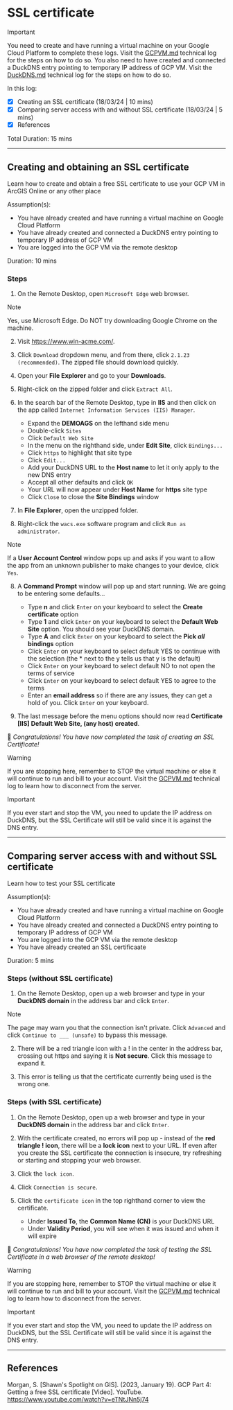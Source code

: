 # SSL certificate

> [!IMPORTANT]
> You need to create and have running a virtual machine on your Google Cloud Platform to complete these logs. Visit the [GCPVM.md](/GCPVM.md) technical log for the steps on how to do so.
> You also need to have created and connected a DuckDNS entry pointing to temporary IP address of GCP VM. Visit the [DuckDNS.md](/DuckDNS.md) technical log for the steps on how to do so.

In this log:

- [x] Creating an SSL certificate (18/03/24 | 10 mins)
- [x] Comparing server access with and without SSL certificate (18/03/24 | 5 mins)
- [x] References

Total Duration: 15 mins

---

## Creating and obtaining an SSL certificate

Learn how to create and obtain a free SSL certificate to use your GCP VM in ArcGIS Online or any other place

Assumption(s):
- You have already created and have running a virtual machine on Google Cloud Platform
- You have already created and connected a DuckDNS entry pointing to temporary IP address of GCP VM
- You are logged into the GCP VM via the remote desktop

Duration: 10 mins

### Steps

1. On the Remote Desktop, open ```Microsoft Edge``` web browser.

> [!NOTE]
> Yes, use Microsoft Edge. Do NOT try downloading Google Chrome on the machine.

2. Visit https://www.win-acme.com/.

3. Click ```Download``` dropdown menu, and from there, click ```2.1.23 (recommended)```. The zipped file should download quickly.

4. Open your **File Explorer** and go to your **Downloads**. 

5. Right-click on the zipped folder and click ```Extract All```.

6. In the search bar of the Remote Desktop, type in **IIS** and then click on the app called ```Internet Information Services (IIS) Manager```.
    - Expand the **DEMOAGS** on the lefthand side menu
    - Double-click ```Sites```
    - Click ```Default Web Site```
    - In the menu on the righthand side, under **Edit Site**, click ```Bindings...```
    - Click ```https``` to highlight that site type
    - Click ```Edit...```
    - Add your DuckDNS URL to the **Host name** to let it only apply to the new DNS entry
    - Accept all other defaults and click ```OK```
    - Your URL will now appear under **Host Name** for **https** site type
    - Click ```Close``` to close the **Site Bindings** window

6. In **File Explorer**, open the unzipped folder. 

7. Right-click the ```wacs.exe``` software program and click ```Run as administrator```.

> [!NOTE]
> If a **User Account Control** window pops up and asks if you want to allow the app from an unknown publisher to make changes to your device, click ```Yes```.

8. A **Command Prompt** window will pop up and start running. We are going to be entering some defaults...
    - Type **n** and click ```Enter``` on your keyboard to select the **Create certificate** option
    - Type **1** and click ```Enter``` on your keyboard to select the **Default Web Site** option. You should see your DuckDNS domain.
    - Type **A** and click ```Enter``` on your keyboard to select the **Pick *all* bindings** option
    - Click ```Enter``` on your keyboard to select default YES to continue with the selection (the * next to the y tells us that y is the default)
    - Click ```Enter``` on your keyboard to select default NO to not open the terms of service
    - Click ```Enter``` on your keyboard to select default YES to agree to the terms
    - Enter an **email address** so if there are any issues, they can get a hold of you. Click ```Enter``` on your keyboard.

9. The last message before the menu options should now read **Certificate [IIS] Default Web Site, (any host) created**.

:tada: *Congratulations! You have now completed the task of creating an SSL Certificate!*

> [!WARNING]
> If you are stopping here, remember to STOP the virtual machine or else it will continue to run and bill to your account.
> Visit the [GCPVM.md](/GCPVM.md) technical log to learn how to disconnect from the server.

> [!IMPORTANT]
> If you ever start and stop the VM, you need to update the IP address on DuckDNS, but the SSL Certificate will still be valid since it is against the DNS entry.

---

## Comparing server access with and without SSL certificate

Learn how to test your SSL certificate

Assumption(s):
- You have already created and have running a virtual machine on Google Cloud Platform
- You have already created and connected a DuckDNS entry pointing to temporary IP address of GCP VM
- You are logged into the GCP VM via the remote desktop
- You have already created an SSL certificaate

Duration: 5 mins

### Steps (without SSL certificate)

1. On the Remote Desktop, open up a web browser and type in your **DuckDNS domain** in the address bar and click ```Enter```.

> [!NOTE]
> The page may warn you that the connection isn't private.
> Click ```Advanced``` and click ```Continue to ___ (unsafe)``` to bypass this message.

2. There will be a red triangle icon with a ! in the center in the address bar, crossing out https and saying it is **Not secure**. Click this message to expand it.

3. This error is telling us that the certificate currently being used is the wrong one.


### Steps (with SSL certificate)

1. On the Remote Desktop, open up a web browser and type in your **DuckDNS domain** in the address bar and click ```Enter```.

2. With the certificate created, no errors will pop up - instead of the **red triangle ! icon**, there will be a **lock icon** next to your URL. If even after you create the SSL certificate the connection is insecure, try refreshing or starting and stopping your web browser.

3. Click the ```lock icon```.

4. Click ```Connection is secure```.

5. Click the ```certificate icon``` in the top righthand corner to view the certificate. 
    - Under **Issued To**, the **Common Name (CN)** is your DuckDNS URL
    - Under **Validity Period**, you will see when it was issued and when it will expire

:tada: *Congratulations! You have now completed the task of testing the SSL Certificate in a web browser of the remote desktop!*

> [!WARNING]
> If you are stopping here, remember to STOP the virtual machine or else it will continue to run and bill to your account.
> Visit the [GCPVM.md](/GCPVM.md) technical log to learn how to disconnect from the server.

> [!IMPORTANT]
> If you ever start and stop the VM, you need to update the IP address on DuckDNS, but the SSL Certificate will still be valid since it is against the DNS entry.

---

## References

Morgan, S. [Shawn's Spotlight on GIS]. (2023, January 19). GCP Part 4: Getting a free SSL certificate [Video]. YouTube. https://www.youtube.com/watch?v=eTNtJNn5j74 